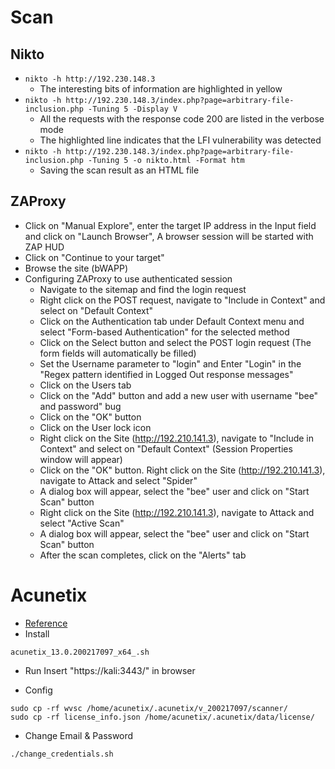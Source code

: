 # Scan

## Nikto
- ```nikto -h http://192.230.148.3```
  - The interesting bits of information are highlighted in yellow  
- ```nikto -h http://192.230.148.3/index.php?page=arbitrary-file-inclusion.php -Tuning 5 -Display V```
  - All the requests with the response code 200 are listed in the verbose mode
  - The highlighted line indicates that the LFI vulnerability was detected
- ```nikto -h http://192.230.148.3/index.php?page=arbitrary-file-inclusion.php -Tuning 5 -o nikto.html -Format htm```
  - Saving the scan result as an HTML file

## ZAProxy
- Click on "Manual Explore", enter the target IP address in the Input field and click on "Launch Browser", A browser session will be started with ZAP HUD
- Click on "Continue to your target"
- Browse the site (bWAPP)
- Configuring ZAProxy to use authenticated session
  - Navigate to the sitemap and find the login request
  - Right click on the POST request, navigate to "Include in Context" and select on "Default Context"
  - Click on the Authentication tab under Default Context menu and select "Form-based Authentication" for the selected method
  - Click on the Select button and select the POST login request (The form fields will automatically be filled)
  - Set the Username parameter to "login" and Enter "Login" in the "Regex pattern identified in Logged Out response messages"
  - Click on the Users tab
  - Click on the "Add" button and add a new user with username "bee" and password" bug
  - Click on the "OK" button
  - Click on the User lock icon
  - Right click on the Site (http://192.210.141.3), navigate to "Include in Context" and select on "Default Context" (Session Properties window will appear)
  - Click on the "OK" button. Right click on the Site (http://192.210.141.3), navigate to Attack and select "Spider"
  - A dialog box will appear, select the "bee" user and click on "Start Scan" button
  - Right click on the Site (http://192.210.141.3), navigate to Attack and select "Active Scan"
  - A dialog box will appear, select the "bee" user and click on "Start Scan" button
  - After the scan completes, click on the "Alerts" tab

# Acunetix
- [Reference](https://www.programmersought.com/article/84304947552/)
- Install
```
acunetix_13.0.200217097_x64_.sh
```
- Run
Insert "https://kali:3443/" in browser

- Config
```
sudo cp -rf wvsc /home/acunetix/.acunetix/v_200217097/scanner/
sudo cp -rf license_info.json /home/acunetix/.acunetix/data/license/
```
- Change Email & Password
```
./change_credentials.sh
```
